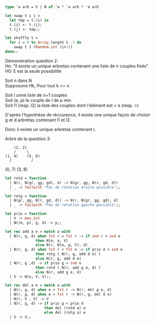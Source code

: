 ```ocaml
type 'a arb = V | N of 'a * 'a arb * 'a arb

let swap t i j =
  let tmp = t.(i) in
  t.(i) <- t.(j);
  t.(j) <- tmp;;

let shuffle t =
  for i = 0 to Array.length t -1 do
    swap t i (Random.int (i+1))
done;;

```



Démonstration question 2:  
  Hn: "il existe un unique arbretas contenant une liste de n couples fixés"  
  H0: E est la seule possibilité  

  Soit n dans N  
  Supposons Hk, Pour tout k <= n  

  Soit l unne liste de n+1 couples  
  Soit (e, p) le couple de l de p min  
  Soit l1 (resp. l2) la liste des couples dont l'élément est < e (resp. >)  

  D'après l'hypothèse de réccurence, il existe une unique façon de choisir  
  g et d arbretas contenant l1 et l2.  

  Donc il existe un unique arbretas contenant l.  





Arbre de la question 3:  

        (2, 2)  
        /     \  
    (1, 4)    (5, 6)  
      /         /  
  (0, 7)    (3, 8)  



```ocaml
let rotd = function
  | N(r, N(gr, gg, gd), d) -> N(gr, gg, N(r, gd, d))
  | _ -> failwith "Pas de rotation droite possible";;

let rotg = function
  | N(gr, gg, N(r, gd, d)) -> N(r, N(gr, gg, gd), d)
  | _ -> failwith "Pas de rotation gauche possible";;

let prio = function
  | V -> max_int
  | N((e, p), g, d) -> p;;

let rec add a e = match a with
  | N(r, g, d) when fst r = fst r -> if snd r > snd e
              then N(e, a, V)
              else N(r, N(e, g, V), d)
  | N(r, g, d) when fst r < fst e -> if prio d < snd e 
              then rotg ( N(r, g, add d e) )
              else N(r, g, add d e)
  | N(r, g ,d) -> if prio g < snd e 
              then rotd ( N(r, add g e, d) )
              else N(r, add g e, d)
  | V -> N(e, V, V);;

let rec del a e = match a with
  | N(r, g, d) when e < fst r -> N(r, del g e, d)
  | N(r, g, d) when e > fst r -> N(r, g, del d e)
  | N(r, V , V) -> V
  | N(r, g, d) -> if prio g < prio d
                  then del (rotd a) e
                  else del (rotg a) e
  | V -> V;;

```
